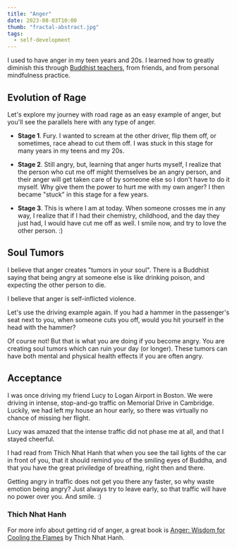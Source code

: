 ```yaml
---
title: "Anger"
date: 2023-08-03T10:00
thumb: "fractal-abstract.jpg"
tags:
  - self-development
---
```


<p>I used to have anger in my teen years and 20s. I learned
how to greatly diminish this through
<a href="/buddhism.html">Buddhist teachers</a>,
from friends, and from personal mindfulness practice.

</p><h2>Evolution of Rage</h2>
  
<p>Let's explore my journey with road rage as an easy example of
anger, but you'll see the parallels here with any type of anger.

</p><ul>
<li><b>Stage 1</b>. Fury. I wanted to scream at the other driver,
flip them off, or sometimes, race ahead to cut them off. I was 
stuck in this stage for many years in my teens and my 20s.
<p></p></li>

<li><b>Stage 2</b>. Still angry, but, learning that anger hurts
myself, I realize that the person who cut me off might themselves
be an angry person, and their anger will get taken care of by someone
else so I don't have to do it myself. Why give them the power
to hurt me with my own anger?
I then became "stuck" in this stage for a few years.  
<p></p></li>

<li><b>Stage 3</b>. This is where I am at today. When someone crosses
me in any way, I realize that if I had their chemistry, childhood, and
the day they just had, I would have cut me off as well.  I smile now,
and try to love the other person. :)

</li></ul>

<h2>Soul Tumors</h2>

<p>I believe that anger creates "tumors in your soul". There is a
Buddhist saying that being angry at someone else is like drinking
poison, and expecting the other person to die.

</p><p>I believe that anger is self-inflicted violence.

</p><p>Let's use the driving example again. If you had a hammer in the
passenger's seat next to you, when someone cuts you off, would you
hit yourself in the head with the hammer?

</p><p>Of course not! But that is what you are doing if you become
angry. You are creating soul tumors which can ruin your day (or
longer). These tumors can have both mental and physical health effects
if you are often angry.

</p><h2>Acceptance</h2>

<p>I was once driving my friend Lucy to Logan Airport in Boston.  We
were driving in intense, stop-and-go traffic on Memorial Drive in
Cambridge. Luckily, we had left my house an hour early, so there
was virtually no chance of missing her flight.

</p><p>Lucy was amazed that the intense traffic did not phase me
at all, and that I stayed cheerful.

</p><p>I had read from Thich Nhat Hanh that when you see the tail lights  
of the car in front of you, that it should remind you of the smiling eyes  
of Buddha, and that you have the great priviledge of breathing,
right then and there.

</p><p>Getting angry in traffic does not get you there any faster,
so why waste emotion being angry? Just always try to leave early,  
so that traffic will have no power over you. And smile. :)

</p><h3>Thich Nhat Hanh</h3>

<p>For more info about getting rid of anger, a great book is  
<a href="https://www.amazon.com/Anger-Cooling-Thich-Nhat-Hanh/dp/1573229377/">Anger:
Wisdom for Cooling the Flames</a> by Thich Nhat Hanh.

</p>
